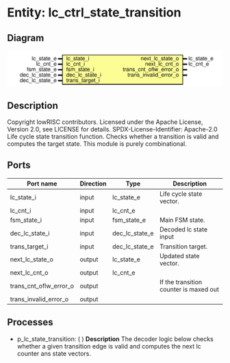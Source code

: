 # Entity: lc_ctrl_state_transition

## Diagram

![Diagram](lc_ctrl_state_transition.svg "Diagram")
## Description

Copyright lowRISC contributors.
 Licensed under the Apache License, Version 2.0, see LICENSE for details.
 SPDX-License-Identifier: Apache-2.0
 Life cycle state transition function. Checks whether a transition is valid
 and computes the target state. This module is purely combinational.
 
## Ports

| Port name              | Direction | Type           | Description                            |
| ---------------------- | --------- | -------------- | -------------------------------------- |
| lc_state_i             | input     | lc_state_e     | Life cycle state vector.               |
| lc_cnt_i               | input     | lc_cnt_e       |                                        |
| fsm_state_i            | input     | fsm_state_e    | Main FSM state.                        |
| dec_lc_state_i         | input     | dec_lc_state_e | Decoded lc state input                 |
| trans_target_i         | input     | dec_lc_state_e | Transition target.                     |
| next_lc_state_o        | output    | lc_state_e     | Updated state vector.                  |
| next_lc_cnt_o          | output    | lc_cnt_e       |                                        |
| trans_cnt_oflw_error_o | output    |                | If the transition counter is maxed out |
| trans_invalid_error_o  | output    |                |                                        |
## Processes
- p_lc_state_transition: (  )
**Description**
The decoder logic below checks whether a given transition edge
is valid and computes the next lc counter ans state vectors.

